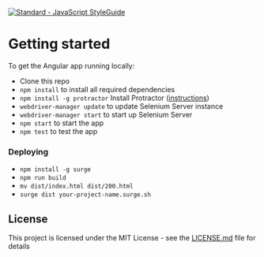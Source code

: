 [![Standard - JavaScript StyleGuide](https://img.shields.io/badge/code%20style-standard-brightgreen.svg)](http://standardjs.com/)

# Getting started

To get the Angular app running locally:

- Clone this repo
- `npm install` to install all required dependencies
- `npm install -g protractor` Install Protractor ([instructions](http://www.protractortest.org/#/tutorial))
- `webdriver-manager update` to update Selenium Server instance
- `webdriver-manager start` to start up Selenium Server
- `npm start` to start the app
- `npm test` to test the app

### Deploying

* `npm install -g surge`
* `npm run build`
* `mv dist/index.html dist/200.html`
* `surge dist your-project-name.surge.sh`

## License
This project is licensed under the MIT License - see the [LICENSE.md](LICENSE.md) file for details


